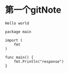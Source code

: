 # 第一个gitNote
`Hello world`
```
package main

import (
	fmt
)

func main() {
	fmt.Println("response")
}
```
